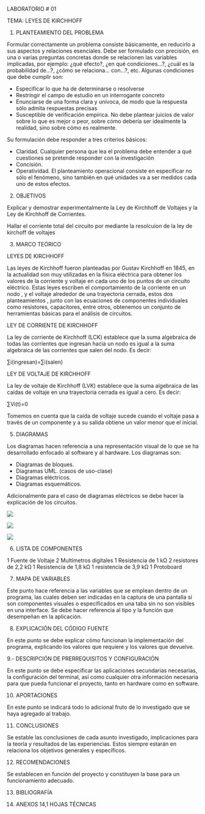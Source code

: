 LABORATORIO # 01

TEMA: LEYES DE KIRCHHOFF


1. PLANTEAMIENTO DEL PROBLEMA

Formular correctamente un problema consiste básicamente, en reducirlo a sus aspectos y relaciones esenciales. Debe ser formulado con precisión, en una o varias preguntas concretas donde se relacionen las variables implicadas, por ejemplo: ¿qué efecto?, ¿en qué condiciones...?, ¿cuál es la probabilidad de...?, ¿cómo se relaciona... con...?, etc. 
Algunas condiciones que debe cumplir son: 
* Especificar lo que ha de determinarse o resolverse 
* Restringir el campo de estudio en un interrogante concreto 
* Enunciarse de una forma clara y unívoca, de modo que la respuesta sólo admita respuestas precisas 
* Susceptible de verificación empírica. No debe plantear juicios de valor sobre lo que es mejor o peor, sobre cómo debería ser idealmente la realidad, sino sobre cómo es realmente. 

Su formulación debe responder a tres criterios básicos: 
* Claridad. Cualquier persona que lea el problema debe entender a qué cuestiones se pretende responder con la investigación 
* Concisión. 
* Operatividad. El planteamiento operacional consiste en especificar no sólo el fenómeno, sino también en qué unidades va a ser medidos cada uno de estos efectos. 

2. OBJETIVOS

Explicar y demostrar experimentalmente la Ley de Kirchhoff de Voltajes y la Ley de Kirchhoff de Corrientes. 

Hallar el corriente total del circuito por mediante la resolcuion de la ley de kirchoff de voltajes

3. MARCO TEÓRICO

LEYES DE KIRCHHOFF

Las leyes de Kirchhoff fueron planteadas por Gustav Kirchhoff en 1845, en la actualidad son muy utilizadas en la física eléctrica para obtener los valores de la corriente y voltaje en cada uno de los puntos de un circuito eléctrico.
Estas leyes escriben el comportamiento de la corriente en un nodo , y el voltaje alrededor de una trayectoria cerrada, estos dos planteamientos , junto con las ecuaciones de componentes individuales como resistores, capacitores, entre otros, obtenemos un conjunto de herramientas básicas para el análisis de circuitos.

LEY DE CORRIENTE DE KIRCHHOFF 

La ley de corriente de Kirchhoff (LCK) establece que la suma algebraica de todas las corrientes que ingresan hacia un nodo es igual a la suma algebraica de las corrientes que salen del nodo. Es decir: 

∑i(ingresan)=∑i(salen)

LEY DE VOLTAJE DE KIRCHHOFF

La ley de voltaje de Kirchhoff (LVK) establece que la suma algebraica de las caídas de voltaje en una trayectoria cerrada es igual a cero. Es decir: 

∑Vi(t)=0

Tomemos en cuenta que la caída de voltaje sucede cuando el voltaje pasa a través de un componente y a su salida obtiene un valor menor que el inicial.


5. DIAGRAMAS

Los diagramas hacen referencia a una representación visual de lo que se ha desarrollado enfocado al software y al hardware. Los diagramas son:
* Diagramas de bloques.
* Diagramas UML. (casos de uso-clase)
* Diagramas eléctricos.
* Diagramas esquemáticos.

Adicionalmente para el caso de diagramas eléctricos se debe hacer la explicación de los circuitos.

![](https://github.com/doalulema/Informe/blob/master/img/Diagrama1.jpg)

![](https://github.com/doalulema/Informe/blob/master/img/Diagrama2.jpg)

![](https://github.com/doalulema/Informe/blob/master/img/Diagrama4.jpg)


6. LISTA DE COMPONENTES

1 Fuente de Voltaje 
2 Multímetros digitales 
1 Resistencia de 1 kΩ
2 resistores de 2,2 kΩ
1 Resistencia de 1,8 kΩ
1 resistencia de 3,9 kΩ
1 Protoboard



7. MAPA DE VARIABLES

Este punto hace referencia a las variables que se emplean dentro de un programa, las cuales deben ser indicadas en la captura de una pantalla si son componentes visuales o especificados en una taba sin no son visibles en una interface. Se debe hacer referencia al tipo y la función que desempeñan en la aplicación.


8. EXPLICACIÓN DEL CÓDIGO FUENTE

En este punto se debe explicar cómo funcionan la implementación del programa, explicando los valores que requiere y los valores que devuelve.


9.- DESCRIPCIÓN DE PRERREQUISITOS Y CONFIGURACIÓN

En este punto se debe especificar las aplicaciones secundarias necesarias, la configuración del terminal, así como cualquier otra información necesaria para que pueda funcionar el proyecto, tanto en hardware como en software.


10. APORTACIONES

En este punto se indicará todo lo adicional fruto de lo investigado que se haya agregado al trabajo.


11. CONCLUSIONES

Se estable las conclusiones de cada asunto investigado, implicaciones para la teoría y resultados de las experiencias. Estos siempre estarán en relaciona los objetivos generales y específicos.


12. RECOMENDACIONES

Se establecen en función del proyecto y constituyen la base para un funcionamiento adecuado.


13. BIBLIOGRAFÍA

14. ANEXOS
14,1 HOJAS TÉCNICAS
